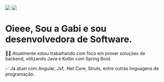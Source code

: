 <img src="https://img.shields.io/badge/Front End-Angular-f55247"/> <img src="https://img.shields.io/badge/Back End-Java-f55247"/>

# Oieee, Sou a Gabi e sou desenvolvedora de Software. 

🧑‍💻 Atualmente estou trabalhando com foco em prover soluções de backend, utilizando Java e Koltin com Spring Boot. 

✅ Já atuei com Angular, Jsf, .Net Core, Struts, entre outras linguagens de programação. 


